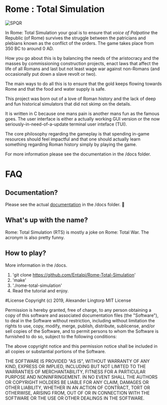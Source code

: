 # Rome : Total Simulation
![SPQR](https://upload.wikimedia.org/wikipedia/commons/thumb/8/83/Vexilloid_of_the_Roman_Empire.svg/490px-Vexilloid_of_the_Roman_Empire.svg.png)

In Rome: Total Simulation your goal is to ensure that *voice of Palpatine* the
Republic (of Rome) survives the struggle between the patricians and plebians
known as the conflict of the orders. The game takes place from 350 BC to around
0 AD.

How you go about this is by balancing the needs of the aristocracy and the
masses by commissioning construction projects, enact laws that affect the life
of all Romans and last but not least wage war against non-Romans (and
occasionally put down a slave revolt or two).

The main ways to do all this is to ensure that the gold keeps flowing towards
Rome and that the food and water supply is safe.

This project was born out of a love of Roman history and the lack of deep and
fun historical simulators that did not skimp on the details.

It is written in C because one mans pain is another mans fun as the famous goes.
The user interface is either a actually working GUI version or the now
seriously-in-need-of-a-update terminal user inteface (TUI).

The core philosophy regarding the gameplay is that spending in-game resources
should feel impactful and that one should actually learn something regarding
Roman history simply by playing the game.

For more information please see the documentation in the /docs folder.

# FAQ
## Documentation?
Please see the actual
[documentation](https://github.com/Entalpi/Rome-Total-Simulation/blob/master/docs/docs.org)
in the /docs folder. 📃

## What's up with the name?
Rome: Total Simulation (RTS) is mostly a joke on Rome: Total War. The acronym is
also pretty funny.

## How to play?
More information in the /docs.

1. 'git clone https://github.com/Entalpi/Rome-Total-Simulation'
2. 'make'
3. './rome-total-simulation'
4. Read the tutorial and enjoy.

#License
Copyright (c) 2019, Alexander Lingtorp MIT License

Permission is hereby granted, free of charge, to any person obtaining a copy of
this software and associated documentation files (the "Software"), to deal in
the Software without restriction, including without limitation the rights to
use, copy, modify, merge, publish, distribute, sublicense, and/or sell copies of
the Software, and to permit persons to whom the Software is furnished to do so,
subject to the following conditions:

The above copyright notice and this permission notice shall be included in all
copies or substantial portions of the Software.

THE SOFTWARE IS PROVIDED "AS IS", WITHOUT WARRANTY OF ANY KIND, EXPRESS OR
IMPLIED, INCLUDING BUT NOT LIMITED TO THE WARRANTIES OF MERCHANTABILITY, FITNESS
FOR A PARTICULAR PURPOSE AND NONINFRINGEMENT. IN NO EVENT SHALL THE AUTHORS OR
COPYRIGHT HOLDERS BE LIABLE FOR ANY CLAIM, DAMAGES OR OTHER LIABILITY, WHETHER
IN AN ACTION OF CONTRACT, TORT OR OTHERWISE, ARISING FROM, OUT OF OR IN
CONNECTION WITH THE SOFTWARE OR THE USE OR OTHER DEALINGS IN THE SOFTWARE.
